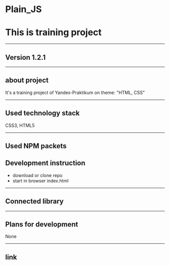 # Plain_JS
# This is training project
***
## **Version 1.2.1**
***
## **about project**
It's a training project of Yandex-Praktikum on theme: "HTML, CSS"
***
## **Used technology stack**
CSS3, HTML5
***
## **Used NPM packets**


## **Development instruction**
* download or clone repo
* start in browser index.html

***
## **Connected library**

***
## **Plans for development**
None
***
## **link**

